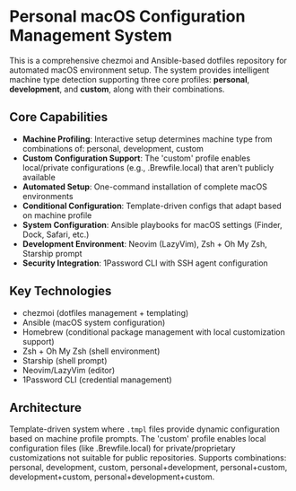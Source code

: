 # Personal macOS Configuration Management System

This is a comprehensive chezmoi and Ansible-based dotfiles repository for automated macOS environment setup. The system provides intelligent machine type detection supporting three core profiles: **personal**, **development**, and **custom**, along with their combinations.

## Core Capabilities
- **Machine Profiling**: Interactive setup determines machine type from combinations of: personal, development, custom
- **Custom Configuration Support**: The 'custom' profile enables local/private configurations (e.g., .Brewfile.local) that aren't publicly available
- **Automated Setup**: One-command installation of complete macOS environments
- **Conditional Configuration**: Template-driven configs that adapt based on machine profile
- **System Configuration**: Ansible playbooks for macOS settings (Finder, Dock, Safari, etc.)
- **Development Environment**: Neovim (LazyVim), Zsh + Oh My Zsh, Starship prompt
- **Security Integration**: 1Password CLI with SSH agent configuration

## Key Technologies
- chezmoi (dotfiles management + templating)
- Ansible (macOS system configuration)
- Homebrew (conditional package management with local customization support)
- Zsh + Oh My Zsh (shell environment)
- Starship (shell prompt)
- Neovim/LazyVim (editor)
- 1Password CLI (credential management)

## Architecture
Template-driven system where `.tmpl` files provide dynamic configuration based on machine profile prompts. The 'custom' profile enables local configuration files (like .Brewfile.local) for private/proprietary customizations not suitable for public repositories. Supports combinations: personal, development, custom, personal+development, personal+custom, development+custom, personal+development+custom.
